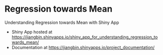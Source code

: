 # Regression towards Mean
Understanding Regression towards Mean with Shiny App

- Shiny App hosted at <https://jiangbin.shinyapps.io/shiny_app_for_understanding_regression_towards_mean/>
- Documentation at <https://jiangbin.shinyapps.io/project_documentation/>
